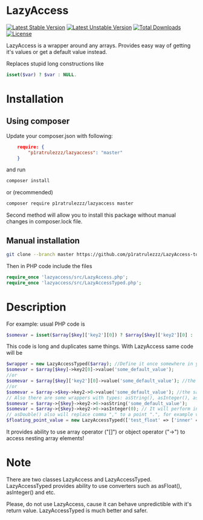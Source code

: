 LazyAccess
==========

[![Latest Stable Version](https://poser.pugx.org/p1ratrulezzz/lazyaccess/v/stable)](https://packagist.org/packages/p1ratrulezzz/lazyaccess)
[![Latest Unstable Version](https://poser.pugx.org/p1ratrulezzz/lazyaccess/v/unstable)](https://packagist.org/packages/p1ratrulezzz/lazyaccess)
[![Total Downloads](https://poser.pugx.org/p1ratrulezzz/lazyaccess/downloads)](https://packagist.org/packages/p1ratrulezzz/lazyaccess)
[![License](https://poser.pugx.org/p1ratrulezzz/lazyaccess/license)](https://packagist.org/packages/p1ratrulezzz/lazyaccess)


LazyAccess is a wrapper around any arrays. Provides easy way of getting it's values or get a default value instead.

Replaces stupid long constructions like 
```php
isset($var) ? $var : NULL.
```    
# Installation

## Using composer

Update your composer.json with following:
```json
    require: {
        "p1ratrulezzz/lazyaccess": "master"
    }
```
and run 
```bash
composer install  
```
or (recommended)
```bash
composer require p1ratrulezzz/lazyaccess master
```
Second method will allow you to install this package without manual changes in composer.lock file.

## Manual installation
```bash
git clone --branch master https://github.com/p1ratrulezzz/LazyAccess-to-PHP-arrays.git lazyaccess
```    
Then in PHP code include the files
```php
require_once 'lazyaccess/src/LazyAccess.php';
require_once 'lazyaccess/src/LazyAccessTyped.php';
```
# Description

For example:
  usual PHP code is 
```php
$somevar = isset($array[$key]['key2'][0]) ? $array[$key]['key2'][0] : 'some_default_value';
```
This code is long and duplicates same things. 
With LazyAccess same code will be
```php  
$wrapper = new LazyAccessTyped($array); //Define it once somewhere in your code
$somevar = $array[$key]->key2[0]->value('some_default_value');
//or
$somevar = $array[$key]['key2'][0]->value('some_default_value'); //the same as the above
//or
$somevar = $array->$key->key2->0->value('some_default_value'); //the same as the above
// Also there are some wrappers with types: asString(), asInteger(), asDouble()
$somevar = $array->{$key}->key2->0->asString('some_default_value');
$somevar = $array->{$key}->key2->0->asInteger(0); // It will perform intval() operation before returning, so you can be sure that there will be an integer value.
// asDouble() also will replace comma "," to a point ".", for example value 1,93 will be converted to 1.93
$floating_point_value = new LazyAccessTyped(['test_float' => ['inner' => '1,93']])->test_float->inner->asDouble(0); // Will return 1.93
```
    
It provides ability to use array operator ("[]") or object operator ("->") to access nesting array elements!

# Note

There are two classes LazyAccess and LazyAccessTyped. LazyAccessTyped provides ability to use converters such as asFloat(), asInteger() and etc.

Please, do not use LazyAccess, cause it can behave unpredictible with it's return value. LazyAccessTyped is much better and safer.

